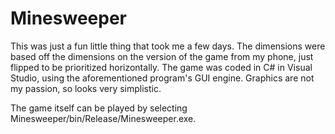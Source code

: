 # Minesweeper

This was just a fun little thing that took me a few days.
The dimensions were based off the dimensions on the version of the game from my phone, just flipped to be prioritized horizontally.
The game was coded in C# in Visual Studio, using the aforementioned program's GUI engine.
Graphics are not my passion, so looks very simplistic.

The game itself can be played by selecting Minesweeper/bin/Release/Minesweeper.exe.
